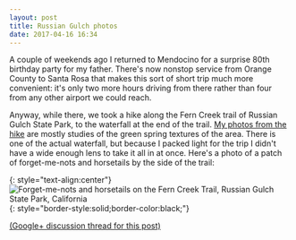 ```yaml
---
layout: post
title: Russian Gulch photos
date: 2017-04-16 16:34
---
```

A couple of weekends ago I returned to Mendocino for a surprise 80th birthday party for my father. There's now nonstop service from Orange County to Santa Rosa that makes this sort of short trip much more convenient: it's only two more hours driving from there rather than four from any other airport we could reach.

Anyway, while there, we took a hike along the Fern Creek trail of Russian Gulch State Park, to the waterfall at the end of the trail. [My photos from the hike](http://www.ics.uci.edu/~eppstein/pix/ferncreek/) are mostly studies of the green spring textures of the area. There is one of the actual waterfall, but because I packed light for the trip I didn't have a wide enough lens to take it all in at once. Here's a photo of a patch of forget-me-nots and horsetails by the side of the trail:

{: style="text-align:center"}
![Forget-me-nots and horsetails on the Fern Creek Trail, Russian Gulch State Park, California](http://www.ics.uci.edu/~eppstein/pix/ferncreek/5-m.jpg){: style="border-style:solid;border-color:black;"}

[(Google+ discussion thread for this post)](https://plus.google.com/100003628603413742554/posts/6GaCjpULpBE)